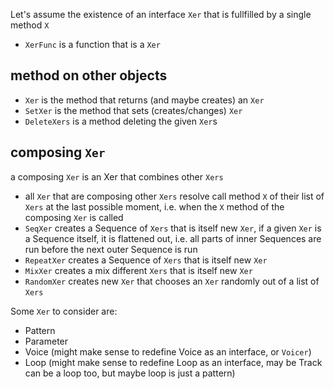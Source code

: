 
Let's assume the existence of an interface `Xer` that is fullfilled by a single method `X`

- `XerFunc` is a function that is a `Xer`

## method on other objects

- `Xer` is the method that returns (and maybe creates) an `Xer`
- `SetXer` is the method that sets (creates/changes) `Xer`
- `DeleteXers` is a method deleting the given `Xer`s

## composing `Xer`

a composing `Xer` is an Xer that combines other `Xers`

- all `Xer` that are composing other `Xers` resolve call method `X` of their list of `Xers` at the last possible moment, i.e. when the `X` method of the composing `Xer` is called
- `SeqXer` creates a Sequence of `Xers` that is itself new  `Xer`, if a given
  `Xer` is a Sequence itself, it is flattened out, i.e. all parts of inner Sequences are run before the next outer Sequence is run
- `RepeatXer` creates a Sequence of `Xers` that is itself new  `Xer`
- `MixXer` creates a mix different `Xers` that is itself new  `Xer`
- `RandomXer` creates new  `Xer` that chooses an `Xer` randomly out of a list of `Xers`

Some `Xer` to consider are:

- Pattern
- Parameter
- Voice (might make sense to redefine Voice as an interface, or `Voicer`)
- Loop (might make sense to redefine Loop as an interface, may be Track can be a loop too, but maybe loop is just a pattern)




